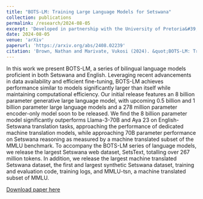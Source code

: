 ```yaml
---
title: "BOTS-LM: Training Large Language Models for Setswana"
collection: publications
permalink: /research/2024-08-05
excerpt: 'Developed in partnership with the University of Pretoria&#39;s DSFSI, this paper discusses the development of the Bilingual Open Tswana Suite of Langauge Models (BOTS-LM), a suite of LLMs trained for Setswana and English.'
date: 2024-08-05
venue: 'arXiv'
paperurl: 'https://arxiv.org/abs/2408.02239'
citation: 'Brown, Nathan and Marivate, Vukosi (2024). &quot;BOTS-LM: Training Large Language Models for Setswana&quot; <i>arXiv</i>'
---
```

In this work we present BOTS-LM, a series of bilingual language models proficient in both Setswana and English. Leveraging recent advancements in data availability and efficient fine-tuning, BOTS-LM achieves performance similar to models significantly larger than itself while maintaining computational efficiency. Our initial release features an 8 billion parameter generative large language model, with upcoming 0.5 billion and 1 billion parameter large language models and a 278 million parameter encoder-only model soon to be released. We find the 8 billion parameter model significantly outperforms Llama-3-70B and Aya 23 on English-Setswana translation tasks, approaching the performance of dedicated machine translation models, while approaching 70B parameter performance on Setswana reasoning as measured by a machine translated subset of the MMLU benchmark. To accompany the BOTS-LM series of language models, we release the largest Setswana web dataset, SetsText, totalling over 267 million tokens. In addition, we release the largest machine translated Setswana dataset, the first and largest synthetic Setswana dataset, training and evaluation code, training logs, and MMLU-tsn, a machine translated subset of MMLU.

[Download paper here](https://arxiv.org/pdf/2408.02239)